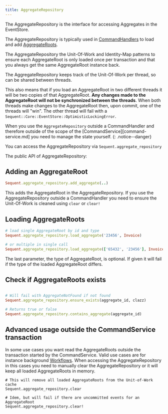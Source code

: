 ```yaml
---
title: AggregateRepository
---
```


The AggregateRepository is the interface for accessing Aggregates in the EventStore.

The AggregateRepository is typically used in [CommandHandlers](command-handler.html) to load and add [AggregateRoots](aggregate-root.html).

The AggregateRepository the Unit-Of-Work and Identity-Map patterns
to ensure each AggregateRoot is only loaded once per transaction
and that you always get the same AggregateRoot instance back.

The AggregateRepository keeps track of the Unit-Of-Work per thread,
so can be shared between threads.

This also means that if you load an AggregateRoot in two different
threads it will be two copies of that AggregateRoot. **Any changes
made to the AggregateRoot will not be synchronized between the threads**.
When both threads make changes to the AggregateRoot then, upon commit, one
of the threads will "win". The other thread will fail with a `Sequent::Core::EventStore::OptimisticLockingError`. 

When you use the `AggregateRepository` outside a CommandHandler
and therefore outside of the scope of the [CommandService][command-service.md] you need to manage
the state yourself.
{: .notice--danger}

You can access the AggregateRepository via `Sequent.aggregate_repository`

The public API of AggregateRepository:

## Adding an AggregateRoot

```ruby
Sequent.aggregate_repository.add_aggregate(..)
```

This adds the AggregateRoot in the AggregateRepository. If you
use the AggregateRepository outside a CommandHandler you need
to ensure the Unit-Of-Work is cleaned using `clear` or `clear!`

## Loading AggregateRoots

```ruby
# load single AggregateRoot by id and type
Sequent.aggregate_repository.load_aggregate('23456', Invoice)

# or multiple in single call
Sequent.aggregate_repository.load_aggregate(['65432', '23456'], Invoice)
```

The last parameter, the type of AggregateRoot, is optional. If given
it will fail if the type of the loaded AggregateRoot differs.

## Check if AggregateRoots exists

```ruby

# Will fail with AggregateNotFound if not found
Sequent.aggregate_repository.ensure_exists(aggregate_id, clazz)

# Returns true or false
Sequent.aggregate_repository.contains_aggregate(aggregate_id)

```

## Advanced usage outside the CommandService transaction

In some use cases you want read the AggregateRoots outside the transaction started by the CommandService. 
Valid use cases are for instance background [Workflows](workflow.html). When accessing the AggregateRepository in this cases you need to
manually clear the AggregateRepository or it will keep all loaded
AggregateRoots in memory.

```
# This will remove all loaded AggregateRoots from the Unit-of-Work cache
Sequent.aggregate_repository.clear

# Idem, but will fail if there are uncommitted events for an AggregateRoot
Sequent.aggregate_repository.clear!
```
